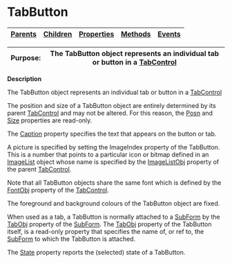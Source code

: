 




<h1 class="heading"><span class="name">TabButton</span></h1>

| [Parents](../ParentLists/TabButton.htm) | [Children](../ChildLists/TabButton.htm) | [Properties](../PropLists/TabButton.htm) | [Methods](../MethodLists/TabButton.htm) | [Events](../EventLists/TabButton.htm) |
| --- | --- | --- | --- | ---  |


| Purpose: | The TabButton object represents an individual tab or button in a [TabControl](tabcontrol.md) |
| --- | ---  |


**Description**


The TabButton object represents an individual tab or button in a [TabControl](tabcontrol.md)



The position and size of a TabButton object are entirely determined by its parent [TabControl](tabcontrol.md) and may not be altered. For this reason, the [Posn](./posn.md) and [Size](./size.md) properties are read-only.


The [Caption](./caption.md) property specifies the text that appears on the button or tab.


A picture is specified by setting the ImageIndex property of the TabButton. This is a number that points to a particular icon or bitmap defined in an [ImageList](imagelist.md) object whose name is specified by the [ImageListObj](./imagelistobj.md) property of the parent [TabControl](tabcontrol.md).


Note that all TabButton objects share the same font which is defined by the [FontObj](./fontobj.md) property of the [TabControl](tabcontrol.md).


The foreground and background colours of the TabButton object are fixed.


When used as a tab, a TabButton is normally attached to a [SubForm](subform.md) by the [TabObj](./tabobj.md) property of the [SubForm](subform.md). The [TabObj](./tabobj.md) property of the TabButton itself, is a read-only property that specifies the name of, or ref to, the [SubForm](subform.md) to which the TabButton is attached.


The [State](./state.md) property reports the (selected) state of a TabButton.


